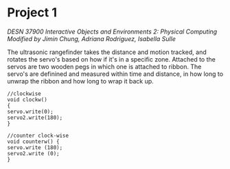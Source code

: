 # Project 1
*DESN 37900 Interactive Objects and Environments 2: Physical Computing*
*Modified by Jimin Chung, Adriana Rodriguez, Isabella Sulle*

The ultrasonic rangefinder takes the distance and motion tracked, and rotates the servo's based on how if it's in a specific zone. Attached to the servos are two wooden pegs in which one is attached to ribbon. The servo's are definined and measured within time and distance, in how long to unwrap the ribbon and how long to wrap it back up. 

```
//clockwise
void clockw() 
{
servo.write(0);
servo2.write(180); 
}

//counter clock-wise
void counterw() {
servo.write (180);
servo2.write (0);  
}
```
